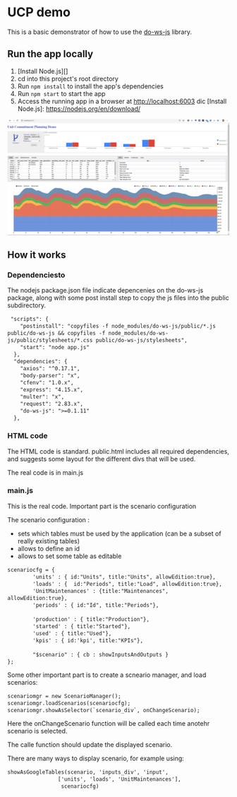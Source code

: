 # UCP demo

This is a basic demonstrator of how to use the [do-ws-js](https://github.com/IBMDecisionOptimization/do-ws-js) library.


## Run the app locally

1. [Install Node.js][]
1. cd into this project's root directory
1. Run `npm install` to install the app's dependencies
1. Run `npm start` to start the app
1. Access the running app in a browser at <http://localhost:6003>
dic
[Install Node.js]: https://nodejs.org/en/download/

![Screnshot](/images/ucp.png)

## How it works

### Dependenciesto

The nodejs package.json file indicate depencenies on the do-ws-js package, along with some post install step to copy the js files into the public subdirectory.

```
 "scripts": {
    "postinstall": "copyfiles -f node_modules/do-ws-js/public/*.js public/do-ws-js && copyfiles -f node_modules/do-ws-js/public/stylesheets/*.css public/do-ws-js/stylesheets",
    "start": "node app.js"
  },
  "dependencies": {
    "axios": "^0.17.1",
    "body-parser": "x",
    "cfenv": "1.0.x",
    "express": "4.15.x",
    "multer": "x",
    "request": "2.83.x",
    "do-ws-js": ">=0.1.11"
  },
  ```
  
### HTML code
  
The HTML code is standard. public.html includes all required dependencies, and suggests some layout for the different divs that will be used.
  
The real code is in main.js
  
### main.js
  
This is the real code.  Important part is the scenario configuration
  
The scenario configuration :
 * sets which tables must be used by the application (can be a subset of really existing tables)
 * allows to define an id
 * allows to set some table as editable
 
```
scenariocfg = {        
        'units' : { id:"Units", title:"Units", allowEdition:true},        
        'loads' : {  id:"Periods", title:"Load", allowEdition:true},
        'UnitMaintenances' : {title:"Maintenances", allowEdition:true},
        'periods' : { id:"Id", title:"Periods"},

        'production' : { title:"Production"},
        'started' : { title:"Started"},
        'used' : { title:"Used"},
        'kpis' : { id:'kpi', title:"KPIs"},

        "$scenario" : { cb : showInputsAndOutputs }
};
```

Some other important part is to create a scneario manager, and load scenarios:
```
scenariomgr = new ScenarioManager();        
scenariomgr.loadScenarios(scenariocfg);
scenariomgr.showAsSelector(`scenario_div`, onChangeScenario);
```

Here the onChangeScenario function will be called each time anotehr scenario is selected.

The calle function should update the displayed scenario.

There are many ways to display scenario, for example using:
```
showAsGoogleTables(scenario, 'inputs_div', 'input',
                ['units', 'loads', 'UnitMaintenances'],
                 scenariocfg)
```
